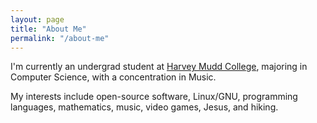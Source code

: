 ```yaml
---
layout: page
title: "About Me"
permalink: "/about-me"
---
```


I'm currently an undergrad student at [Harvey Mudd College][hmc], majoring in
Computer Science, with a concentration in Music.

My interests include open-source software, Linux/GNU, programming languages,
mathematics, music, video games, Jesus, and hiking.

[hmc]: hmc.edu
